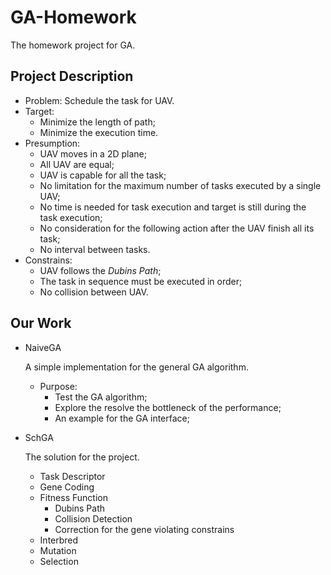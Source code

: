 # GA-Homework

The homework project for GA.

## Project Description
- Problem:
  Schedule the task for UAV.
- Target:
  - Minimize the length of path;
  - Minimize the execution time.
- Presumption:
  - UAV moves in a 2D plane;
  - All UAV are equal;
  - UAV is capable for all the task;
  - No limitation for the maximum number of tasks executed by a single UAV;
  - No time is needed for task execution and target is still during the task execution;
  - No consideration for the following action after the UAV finish all its task;
  - No interval between tasks.
- Constrains:
  - UAV follows the *Dubins Path*;
  - The task in sequence must be executed in order;
  - No collision between UAV.

## Our Work
- NaiveGA
  
  A simple implementation for the general GA algorithm.
  - Purpose:
    - Test the GA algorithm;
    - Explore the resolve the bottleneck of the performance;
    - An example for the GA interface;
- SchGA

  The solution for the project.
  - Task Descriptor
  - Gene Coding
  - Fitness Function
    - Dubins Path
    - Collision Detection
    - Correction for the gene violating constrains
  - Interbred
  - Mutation
  - Selection
